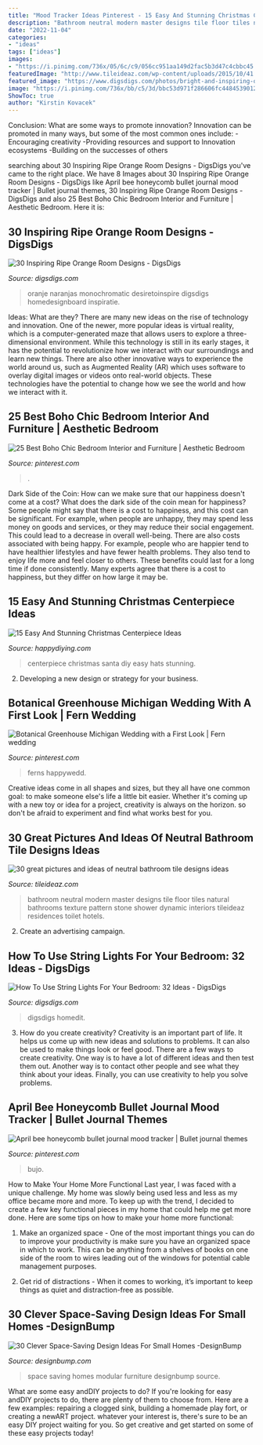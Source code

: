 ```yaml
---
title: "Mood Tracker Ideas Pinterest - 15 Easy And Stunning Christmas Centerpiece Ideas"
description: "Bathroom neutral modern master designs tile floor tiles natural bathrooms texture pattern stone shower dynamic interiors tileideaz residences toilet hotels"
date: "2022-11-04"
categories:
- "ideas"
tags: ["ideas"]
images:
- "https://i.pinimg.com/736x/05/6c/c9/056cc951aa149d2fac5b3d47c4cbbc45.jpg"
featuredImage: "http://www.tileideaz.com/wp-content/uploads/2015/10/41.jpg"
featured_image: "https://www.digsdigs.com/photos/bright-and-inspiring-orange-room-designs-24.jpg"
image: "https://i.pinimg.com/736x/bb/c5/3d/bbc53d971f286606fc44845390125a04.jpg"
ShowToc: true
author: "Kirstin Kovacek"
---
```



Conclusion: What are some ways to promote innovation?
Innovation can be promoted in many ways, but some of the most common ones include: 
-Encouraging creativity 
-Providing resources and support to Innovation ecosystems 
-Building on the successes of others

	

		
searching about 30 Inspiring Ripe Orange Room Designs - DigsDigs you've came to the right place. We have 8 Images about 30 Inspiring Ripe Orange Room Designs - DigsDigs like April bee honeycomb bullet journal mood tracker | Bullet journal themes, 30 Inspiring Ripe Orange Room Designs - DigsDigs and also 25 Best Boho Chic Bedroom Interior and Furniture | Aesthetic Bedroom. Here it is:
		
    
## 30 Inspiring Ripe Orange Room Designs - DigsDigs

<img loading=lazy src="https://www.digsdigs.com/photos/bright-and-inspiring-orange-room-designs-24.jpg" onerror="this.onerror=null;this.src='https://tse1.mm.bing.net/th?id=OIP.JfHGzs5Ikq_qUfwoH1RrBQAAAA&amp;pid=15.1';" alt="30 Inspiring Ripe Orange Room Designs - DigsDigs">

_Source: digsdigs.com_

>oranje naranjas monochromatic desiretoinspire digsdigs homedesignboard inspiratie. 

	

Ideas: What are they?
There are many new ideas on the rise of technology and innovation. One of the newer, more popular ideas is virtual reality, which is a computer-generated maze that allows users to explore a three-dimensional environment. While this technology is still in its early stages, it has the potential to revolutionize how we interact with our surroundings and learn new things. There are also other innovative ways to experience the world around us, such as Augmented Reality (AR) which uses software to overlay digital images or videos onto real-world objects. These technologies have the potential to change how we see the world and how we interact with it.

    
## 25 Best Boho Chic Bedroom Interior And Furniture | Aesthetic Bedroom

<img loading=lazy src="https://i.pinimg.com/736x/05/6c/c9/056cc951aa149d2fac5b3d47c4cbbc45.jpg" onerror="this.onerror=null;this.src='https://tse4.mm.bing.net/th?id=OIP.Xg4w7RqXq5BS4YG1UwM-BQHaKK&amp;pid=15.1';" alt="25 Best Boho Chic Bedroom Interior and Furniture | Aesthetic Bedroom">

_Source: pinterest.com_

>. 

	

Dark Side of the Coin: How can we make sure that our happiness doesn't come at a cost?
What does the dark side of the coin mean for happiness?
Some people might say that there is a cost to happiness, and this cost can be significant. For example, when people are unhappy, they may spend less money on goods and services, or they may reduce their social engagement. This could lead to a decrease in overall well-being.
There are also costs associated with being happy. For example, people who are happier tend to have healthier lifestyles and have fewer health problems. They also tend to enjoy life more and feel closer to others. These benefits could last for a long time if done consistently.
Many experts agree that there is a cost to happiness, but they differ on how large it may be.

    
## 15 Easy And Stunning Christmas Centerpiece Ideas

<img loading=lazy src="http://happydiying.com/wp-content/uploads/2017/08/Santa-Hat-Centerpiece.jpg" onerror="this.onerror=null;this.src='https://tse4.mm.bing.net/th?id=OIP.H5Tozt2E7D73vAW6N9fNYwHaKy&amp;pid=15.1';" alt="15 Easy And Stunning Christmas Centerpiece Ideas">

_Source: happydiying.com_

>centerpiece christmas santa diy easy hats stunning. 

	

2. Developing a new design or strategy for your business.

    
## Botanical Greenhouse Michigan Wedding With A First Look | Fern Wedding

<img loading=lazy src="https://i.pinimg.com/736x/fc/8f/c2/fc8fc207300b09471acc026dee8228d2.jpg" onerror="this.onerror=null;this.src='https://tse3.mm.bing.net/th?id=OIP.AaSBpAPqfG5Wr2h9upPvvQHaLI&amp;pid=15.1';" alt="Botanical Greenhouse Michigan Wedding with a First Look | Fern wedding">

_Source: pinterest.com_

>ferns happywedd. 

	

Creative ideas come in all shapes and sizes, but they all have one common goal: to make someone else's life a little bit easier. Whether it's coming up with a new toy or idea for a project, creativity is always on the horizon. so don't be afraid to experiment and find what works best for you.

    
## 30 Great Pictures And Ideas Of Neutral Bathroom Tile Designs Ideas

<img loading=lazy src="http://www.tileideaz.com/wp-content/uploads/2015/10/41.jpg" onerror="this.onerror=null;this.src='https://tse4.mm.bing.net/th?id=OIP.d1XUIe73CqVFJd2PL5zyLAHaJ4&amp;pid=15.1';" alt="30 great pictures and ideas of neutral bathroom tile designs ideas">

_Source: tileideaz.com_

>bathroom neutral modern master designs tile floor tiles natural bathrooms texture pattern stone shower dynamic interiors tileideaz residences toilet hotels. 

	

2. Create an advertising campaign.

    
## How To Use String Lights For Your Bedroom: 32 Ideas - DigsDigs

<img loading=lazy src="https://www.digsdigs.com/photos/how-to-use-string-lights-for-your-bedroom-ideas-18-554x831.jpg" onerror="this.onerror=null;this.src='https://tse4.mm.bing.net/th?id=OIP.MwStiZgjDQuNY3bJrGmW8AHaLH&amp;pid=15.1';" alt="How To Use String Lights For Your Bedroom: 32 Ideas - DigsDigs">

_Source: digsdigs.com_

>digsdigs homedit. 

	

3. How do you create creativity?
Creativity is an important part of life. It helps us come up with new ideas and solutions to problems. It can also be used to make things look or feel good. There are a few ways to create creativity. One way is to have a lot of different ideas and then test them out. Another way is to contact other people and see what they think about your ideas. Finally, you can use creativity to help you solve problems.

    
## April Bee Honeycomb Bullet Journal Mood Tracker | Bullet Journal Themes

<img loading=lazy src="https://i.pinimg.com/736x/bb/c5/3d/bbc53d971f286606fc44845390125a04.jpg" onerror="this.onerror=null;this.src='https://tse1.mm.bing.net/th?id=OIP.uKc6ebjCX5i9AcfMW4aKJwHaJ3&amp;pid=15.1';" alt="April bee honeycomb bullet journal mood tracker | Bullet journal themes">

_Source: pinterest.com_

>bujo. 

	

How to Make Your Home More Functional
Last year, I was faced with a unique challenge. My home was slowly being used less and less as my office became more and more. To keep up with the trend, I decided to create a few key functional pieces in my home that could help me get more done. Here are some tips on how to make your home more functional: 
1. Make an organized space - One of the most important things you can do to improve your productivity is make sure you have an organized space in which to work. This can be anything from a shelves of books on one side of the room to wires leading out of the windows for potential cable management purposes. 

2. Get rid of distractions - When it comes to working, it’s important to keep things as quiet and distraction-free as possible.

    
## 30 Clever Space-Saving Design Ideas For Small Homes -DesignBump

<img loading=lazy src="https://cdn.designbump.com/wp-content/uploads/2014/09/space-saving-design-ideas-032-2.jpg" onerror="this.onerror=null;this.src='https://tse4.mm.bing.net/th?id=OIP.j3O2Rr_UoQCcU8IQ0FvK8QHaE7&amp;pid=15.1';" alt="30 Clever Space-Saving Design Ideas For Small Homes -DesignBump">

_Source: designbump.com_

>space saving homes modular furniture designbump source. 

	

What are some easy andDIY projects to do?
If you're looking for easy andDIY projects to do, there are plenty of them to choose from. Here are a few examples: repairing a clogged sink, building a homemade play fort, or creating a newART project. whatever your interest is, there's sure to be an easy DIY project waiting for you. So get creative and get started on some of these easy projects today!

